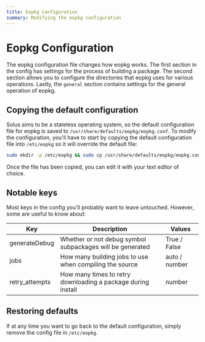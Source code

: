 ```yaml
---
title: Eopkg Configuration
summary: Modifying the eopkg configuration
---
```


# Eopkg Configuration

The eopkg configuration file changes how eopkg works. The first section in the config has settings for the process of building a package. The second section allows you to configure the directories that eopkg uses for various operations. Lastly, the `general` section contains settings for the general operation of eopkg.

## Copying the default configuration

Solus aims to be a stateless operating system, so the default configuration file for eopkg is saved to `/usr/share/defaults/eopkg/eopkg.conf`. To modify the configuration, you'll have to start by copying the default configuration file into `/etc/eopkg` so it will override the default file:

```sh
sudo mkdir -p /etc/eopkg && sudo cp /usr/share/defaults/eopkg/eopkg.conf /etc/eopkg/eopkg.conf
```

Once the file has been copied, you can edit it with your text editor of choice.

## Notable keys

Most keys in the config you'll probably want to leave untouched. However, some are useful to know about:

| Key            | Description                                                  | Values        |
| -------------- | ------------------------------------------------------------ | ------------- |
| generateDebug  | Whether or not debug symbol subpackages will be generated    | True / False  |
| jobs           | How many building jobs to use when compiling the source      | auto / number |
| retry_attempts | How many times to retry downloading a package during install | number        |

## Restoring defaults

If at any time you want to go back to the default configuration, simply remove the config file in `/etc/eopkg`.
